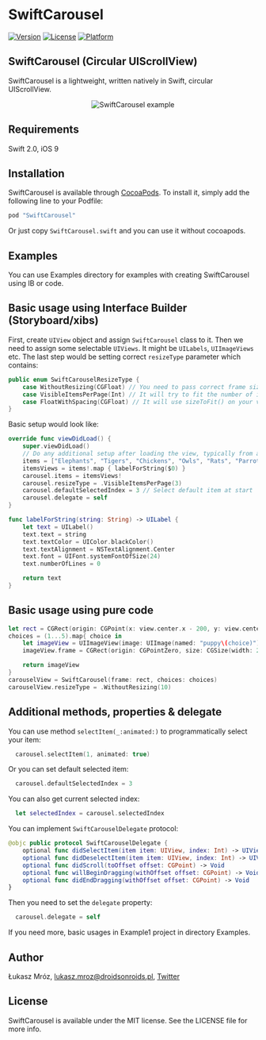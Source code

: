 # SwiftCarousel

[![Version](https://img.shields.io/cocoapods/v/SwiftCarousel.svg?style=flat)](http://cocoapods.org/pods/SwiftCarousel)
[![License](https://img.shields.io/cocoapods/l/SwiftCarousel.svg?style=flat)](http://cocoapods.org/pods/SwiftCarousel)
[![Platform](https://img.shields.io/cocoapods/p/SwiftCarousel.svg?style=flat)](http://cocoapods.org/pods/SwiftCarousel)

## SwiftCarousel (Circular UIScrollView)

SwiftCarousel is a lightweight, written natively in Swift, circular UIScrollView.

<p align="center">
<img src="https://i.imgur.com/IbRrmD7.gif" alt="SwiftCarousel example">
</p>

## Requirements

Swift 2.0, iOS 9

## Installation

SwiftCarousel is available through [CocoaPods](http://cocoapods.org). To install
it, simply add the following line to your Podfile:

```ruby
pod "SwiftCarousel"
```

Or just copy `SwiftCarousel.swift` and you can use it without cocoapods.

## Examples
You can use Examples directory for examples with creating SwiftCarousel using IB or code.

## Basic usage using Interface Builder (Storyboard/xibs)

First, create `UIView` object and assign `SwiftCarousel` class to it.
Then we need to assign some selectable `UIViews`. It might be `UILabels`, `UIImageViews` etc.
The last step would be setting correct `resizeType` parameter which contains:

```swift
public enum SwiftCarouselResizeType {
    case WithoutResizing(CGFloat) // You need to pass correct frame sizes as items
    case VisibleItemsPerPage(Int) // It will try to fit the number of items you specify (including resizing views)
    case FloatWithSpacing(CGFloat) // It will use sizeToFit() on your views to correctly place images (helpful in e.g. UILabels)
}
```

Basic setup would look like:

```swift
override func viewDidLoad() {
    super.viewDidLoad()
    // Do any additional setup after loading the view, typically from a nib.
    items = ["Elephants", "Tigers", "Chickens", "Owls", "Rats", "Parrots", "Snakes"]
    itemsViews = items!.map { labelForString($0) }
    carousel.items = itemsViews!
    carousel.resizeType = .VisibleItemsPerPage(3)
    carousel.defaultSelectedIndex = 3 // Select default item at start
    carousel.delegate = self
}

func labelForString(string: String) -> UILabel {
    let text = UILabel()
    text.text = string
    text.textColor = UIColor.blackColor()
    text.textAlignment = NSTextAlignment.Center
    text.font = UIFont.systemFontOfSize(24)
    text.numberOfLines = 0

    return text
}
```

## Basic usage using pure code

```swift
let rect = CGRect(origin: CGPoint(x: view.center.x - 200, y: view.center.y - 100), size: CGSize(width: 400, height: 200))
choices = (1...5).map{ choice in
    let imageView = UIImageView(image: UIImage(named: "puppy\(choice)"))
    imageView.frame = CGRect(origin: CGPointZero, size: CGSize(width: 200, height: 200))

    return imageView
}
carouselView = SwiftCarousel(frame: rect, choices: choices)
carouselView.resizeType = .WithoutResizing(10)
```

## Additional methods, properties & delegate

You can use method `selectItem(_:animated:)` to programmatically select your item:
```swift
  carousel.selectItem(1, animated: true)
```

Or you can set default selected item:
```swift
  carousel.defaultSelectedIndex = 3
```

You can also get current selected index:
```swift
  let selectedIndex = carousel.selectedIndex
```

You can implement `SwiftCarouselDelegate` protocol:
```swift
@objc public protocol SwiftCarouselDelegate {
    optional func didSelectItem(item item: UIView, index: Int) -> UIView?
    optional func didDeselectItem(item item: UIView, index: Int) -> UIView?
    optional func didScroll(toOffset offset: CGPoint) -> Void
    optional func willBeginDragging(withOffset offset: CGPoint) -> Void
    optional func didEndDragging(withOffset offset: CGPoint) -> Void
}
```

Then you need to set the `delegate` property:
```swift
  carousel.delegate = self
```

If you need more, basic usages in Example1 project in directory Examples.

## Author

Łukasz Mróz, lukasz.mroz@droidsonroids.pl, [Twitter](https://twitter.com/thesunshinejr)

## License

SwiftCarousel is available under the MIT license. See the LICENSE file for more info.
